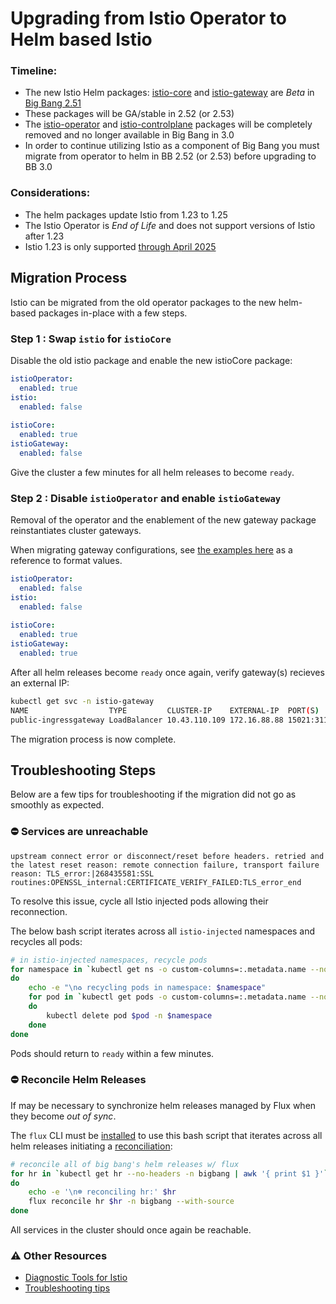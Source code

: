# Upgrading from Istio Operator to Helm based Istio
  
### Timeline:
- The new Istio Helm packages: [istio-core](https://repo1.dso.mil/big-bang/product/packages/istio-core) and [istio-gateway](https://repo1.dso.mil/big-bang/product/packages/istio-gateway) are *Beta* in [Big Bang 2.51](https://repo1.dso.mil/big-bang/bigbang/-/releases)
-  These packages will be GA/stable in 2.52 (or 2.53)
-  The [istio-operator](https://repo1.dso.mil/big-bang/product/packages/istio-operator) and [istio-controlplane](https://repo1.dso.mil/big-bang/product/packages/istio-controlplane) packages will be completely removed and no longer available in Big Bang in 3.0
- In order to continue utilizing Istio as a component of Big Bang you must migrate from operator to helm in BB 2.52 (or 2.53) before upgrading to BB 3.0  
    
### Considerations:

- The helm packages update Istio from 1.23 to 1.25
- The Istio Operator is *End of Life* and does not support versions of Istio after 1.23
- Istio 1.23 is only supported [through April 2025](https://istio.io/latest/docs/releases/supported-releases/#:~:text=1.25%2C%201.26%2C%201.27-,1.23,-Yes)
  
## Migration Process  
  
Istio can be migrated from the old operator packages to the new helm-based packages in-place with a few steps.
### Step 1 : Swap `istio` for `istioCore`
Disable the old istio package and enable the new istioCore package:
```yaml
istioOperator:
  enabled: true
istio:
  enabled: false
  
istioCore:
  enabled: true
istioGateway:
  enabled: false
```
Give the cluster a few minutes for all helm releases to become `ready`.

### Step 2 : Disable `istioOperator` and enable `istioGateway`  
  
Removal of the operator and the enablement of the new gateway package reinstantiates cluster gateways.  
  
When migrating gateway configurations, see [the examples here](https://repo1.dso.mil/big-bang/bigbang/-/blob/master/chart/values.yaml#L205-269) as a reference to format values.  
    
```yaml
istioOperator:
  enabled: false
istio:
  enabled: false
  
istioCore:
  enabled: true
istioGateway:
  enabled: true
```
  
After all helm releases become `ready` once again, verify gateway(s) recieves an external IP:
```bash
kubectl get svc -n istio-gateway
NAME                  TYPE         CLUSTER-IP    EXTERNAL-IP  PORT(S)                                    
public-ingressgateway LoadBalancer 10.43.110.109 172.16.88.88 15021:31155/TCP,80:31302/TCP,443:31046/TCP 
```
The migration process is now complete.  
  
## Troubleshooting Steps
  
Below are a few tips for troubleshooting if the migration did not go as smoothly as expected.  
  
### ⛔ Services are unreachable
  
```
upstream connect error or disconnect/reset before headers. retried and the latest reset reason: remote connection failure, transport failure reason: TLS_error:|268435581:SSL routines:OPENSSL_internal:CERTIFICATE_VERIFY_FAILED:TLS_error_end
```
To resolve this issue, cycle all Istio injected pods allowing their reconnection.  
  
The below bash script iterates across all `istio-injected` namespaces and recycles all pods:
```bash
# in istio-injected namespaces, recycle pods
for namespace in `kubectl get ns -o custom-columns=:.metadata.name --no-headers -l istio-injection=enabled`
do
    echo -e "\n♻️ recycling pods in namespace: $namespace"
    for pod in `kubectl get pods -o custom-columns=:.metadata.name --no-headers -n $namespace`
    do 
        kubectl delete pod $pod -n $namespace
    done
done
```
  
Pods should return to `ready` within a few minutes.
### ⛔ Reconcile Helm Releases
  
If may be necessary to synchronize helm releases managed by Flux when they become *out of sync*.  
  
The `flux` CLI must be [installed](https://fluxcd.io/flux/installation/) to use this bash script that iterates across all helm releases initiating a [reconciliation](https://fluxcd.io/flux/cmd/flux_reconcile_helmrelease):
```bash
# reconcile all of big bang's helm releases w/ flux
for hr in `kubectl get hr --no-headers -n bigbang | awk '{ print $1 }'`
do
    echo -e '\n☸️ reconciling hr:' $hr
    flux reconcile hr $hr -n bigbang --with-source
done
```
  
All services in the cluster should once again be reachable.  

### ⚠️ Other Resources
  
- [Diagnostic Tools for Istio](https://istio.io/latest/docs/ops/diagnostic-tools)
- [Troubleshooting tips](https://github.com/istio/istio/wiki/Troubleshooting-Istio)
